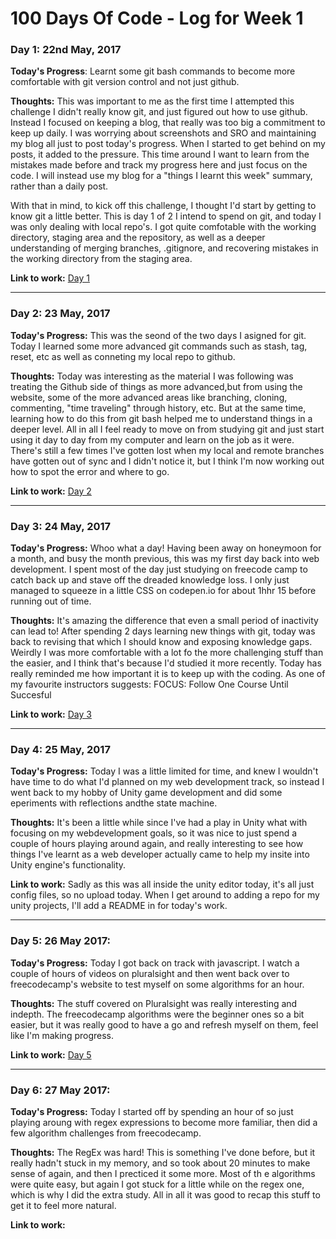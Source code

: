 # 100 Days Of Code - Log for Week 1

### Day 1: 22nd May, 2017

**Today's Progress**: Learnt some git bash commands to become more comfortable with git version control and not just github.

**Thoughts:** This was important to me as the first time I attempted this challenge I didn't really know git, and just figured out how to use github. Instead I focused on keeping a blog, that really was too big a commitment to keep up daily. I was worrying about screenshots and SRO and maintaining my blog all just to post today's progress. When I started to get behind on my posts, it added to the pressure. This time around I want to learn from the mistakes made before and track my progress here and just focus on the code. I will instead use my blog for a "things I learnt this week" summary, rather than a daily post. 

With that in mind, to kick off this challenge, I thought I'd start by getting to know git a little better. This is day 1 of 2 I intend to spend on git, and today I was only dealing with local repo's. I got quite comfotable with the working directory, staging area and the repository, as well as a deeper understanding of merging branches, .gitignore, and recovering mistakes in the working directory from the staging area. 

**Link to work:** [Day 1](https://github.com/Pominaus/100-days-of-code/blob/master/Code/Day%201%20-%20Git%20Bash.md)

---  


### Day 2: 23 May, 2017

**Today's Progress:** This was the seond of the two days I asigned for git. Today I learned some more advanced git commands such as stash, tag, reset, etc as well as conneting my local repo to github.

**Thoughts:** Today was interesting as the material I was following was treating the Github side of things as more advanced,but from using the website, some of the more advanced areas like branching, cloning, commenting, "time traveling" through history, etc. But at the same time, learning how to do this from git bash helped me to understand things in a deeper level. All in all I feel ready to move on from studying git and just start using it day to day from my computer and learn on the job as it were. There's still a few times I've gotten lost when my local and remote branches have gotten out of sync and I didn't notice it, but I think I'm now working out how to spot the error and where to go.

**Link to work:**  [Day 2](https://github.com/Pominaus/100DaysOfCode/blob/master/Code/Week%201/Day%202%20-%20Git%20Bash%20intermediate.md)

---  


### Day 3: 24 May, 2017

**Today's Progress:** Whoo what a day! Having been away on honeymoon for a month, and busy the month previous, this was my first day back into web development. I spent most of the day just studying on freecode camp to catch back up and stave off the dreaded knowledge loss. I only just managed to squeeze in a little CSS on codepen.io for about 1hhr 15 before running out of time.

**Thoughts:** It's amazing the difference that even a small period of inactivity can lead to! After spending 2 days learning new things with git, today was back to revising that which I should know and exposing knowledge gaps. Weirdly I was more comfortable with a lot fo the more challenging stuff than the easier, and I think that's because I'd studied it more recently. Today has really reminded me how important it is to keep up with the coding. As one of my favourite instructors suggests: FOCUS: Follow One Course Until Succesful

**Link to work:** [Day 3](https://github.com/Pominaus/100DaysOfCode/tree/master/Code/Week%201/Day%203)

---


### Day 4: 25 May, 2017

**Today's Progress:** Today I was a little limited for time, and knew I wouldn't have time to do what I'd planned on my web development track, so instead I went back to my hobby of Unity game development and did some eperiments with reflections andthe state machine.

**Thoughts:** It's been a little while since I've had a play in Unity what with focusing on my webdevelopment goals, so it was nice to just spend a couple of hours playing around again, and really interesting to see how things I've learnt as a web developer actually came to help my insite into Unity engine's functionality.

**Link to work:** Sadly as this was all inside the unity editor today, it's all just config files, so no upload today. When I get around to adding a repo for my unity projects, I'll add a README in for today's work.

---


### Day 5: 26 May 2017:

**Today's Progress:** Today I got back on track with javascript. I watch a couple of hours of videos on pluralsight and then went back over to freecodecamp's website to test myself on some algorithms for an hour.

**Thoughts:** The stuff covered on Pluralsight was really interesting and indepth. The freecodecamp algorithms were the beginner ones so a bit easier, but it was really good to have a go and refresh myself on them, feel like I'm making progress.

**Link to work:** [Day 5](https://github.com/Pominaus/100DaysOfCode/tree/master/Code/Week%201/Day%204)

---


### Day 6: 27 May 2017:

**Today's Progress:** Today I started off by spending an hour of so just playing aroung with regex expressions to become more familiar, then did a few algorithm challenges from freecodecamp.

**Thoughts:** The RegEx was hard! This is something I've done before, but it really hadn't stuck in my memory, and so took about 20 minutes to make sense of again, and then I precticed it some more. Most of th e algorithms were quite easy, but again I got stuck for a little while on the regex one, which is why I did the extra study. All in all it was good to recap this stuff to get it to feel more natural.

**Link to work:**
